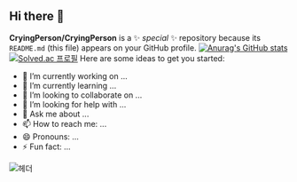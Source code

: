 ## Hi there 👋


**CryingPerson/CryingPerson** is a ✨ _special_ ✨ repository because its `README.md` (this file) appears on your GitHub profile.
[![Anurag's GitHub stats](https://github-readme-stats.vercel.app/api?username=CryingPerson)](https://github.com/CryingPerson/github-readme-stats)
[![Solved.ac
프로필](http://mazassumnida.wtf/api/generate_badge?boj=opnice12)](https://solved.ac/opnice12)
Here are some ideas to get you started:

- 🔭 I’m currently working on ...
- 🌱 I’m currently learning ...
- 👯 I’m looking to collaborate on ...
- 🤔 I’m looking for help with ...
- 💬 Ask me about ...
- 📫 How to reach me: ...
- 😄 Pronouns: ...
- ⚡ Fun fact: ...


![헤더](https://capsule-render.vercel.app/api?type=waving&height=300&color=gradient&text=성장하는%20개발자%20이시현입니다.&fontSize=50&fontAlign=41&fontAlignY=41)
